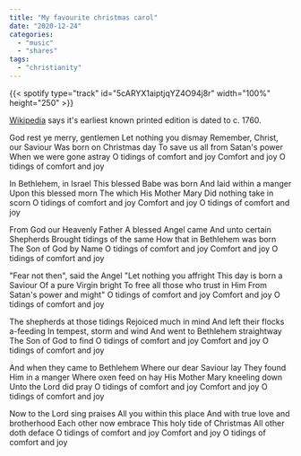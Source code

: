 ```yaml
---
title: "My favourite christmas carol"
date: "2020-12-24"
categories:
  - "music"
  - "shares"
tags:
  - "christianity"
---
```


{{< spotify type="track" id="5cARYX1aiptjqYZ4O94j8r" width="100%" height="250" >}}

[Wikipedia](https://en.wikipedia.org/wiki/God_Rest_You_Merry,_Gentlemen) says it's earliest known printed edition is dated to c. 1760.

God rest ye merry, gentlemen
Let nothing you dismay
Remember, Christ, our Saviour
Was born on Christmas day
To save us all from Satan's power
When we were gone astray
O tidings of comfort and joy
Comfort and joy
O tidings of comfort and joy

In Bethlehem, in Israel
This blessed Babe was born
And laid within a manger
Upon this blessed morn
The which His Mother Mary
Did nothing take in scorn
O tidings of comfort and joy
Comfort and joy
O tidings of comfort and joy

From God our Heavenly Father
A blessed Angel came
And unto certain Shepherds
Brought tidings of the same
How that in Bethlehem was born
The Son of God by Name
O tidings of comfort and joy
Comfort and joy
O tidings of comfort and joy

"Fear not then", said the Angel
"Let nothing you affright
This day is born a Saviour
Of a pure Virgin bright
To free all those who trust in Him
From Satan's power and might"
O tidings of comfort and joy
Comfort and joy
O tidings of comfort and joy

The shepherds at those tidings
Rejoiced much in mind
And left their flocks a-feeding
In tempest, storm and wind
And went to Bethlehem straightway
The Son of God to find
O tidings of comfort and joy
Comfort and joy
O tidings of comfort and joy

And when they came to Bethlehem
Where our dear Saviour lay
They found Him in a manger
Where oxen feed on hay
His Mother Mary kneeling down
Unto the Lord did pray
O tidings of comfort and joy
Comfort and joy
O tidings of comfort and joy

Now to the Lord sing praises
All you within this place
And with true love and brotherhood
Each other now embrace
This holy tide of Christmas
All other doth deface
O tidings of comfort and joy
Comfort and joy
O tidings of comfort and joy
